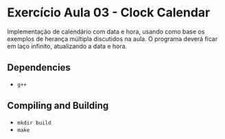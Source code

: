 # Exercício Aula 03 - Clock Calendar

Implementação de calendário com data e hora, usando como base os exemplos de herança múltipla discutidos na aula. O programa deverá ficar em laço infinito, atualizando a data e hora.

## Dependencies

* ```g++```

## Compiling and Building

* ```mkdir build```
* ```make```

